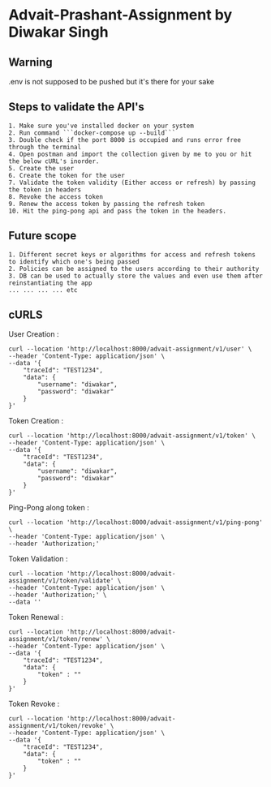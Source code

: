 # Advait-Prashant-Assignment by Diwakar Singh

## Warning
.env is not supposed to be pushed but it's there for your sake

## Steps to validate the API's

```
1. Make sure you've installed docker on your system
2. Run command ```docker-compose up --build```
3. Double check if the port 8000 is occupied and runs error free through the terminal
4. Open postman and import the collection given by me to you or hit the below cURL's inorder.
5. Create the user
6. Create the token for the user
7. Validate the token validity (Either access or refresh) by passing the token in headers
8. Revoke the access token
9. Renew the access token by passing the refresh token
10. Hit the ping-pong api and pass the token in the headers.
```

## Future scope
```
1. Different secret keys or algorithms for access and refresh tokens to identify which one's being passed
2. Policies can be assigned to the users according to their authority
3. DB can be used to actually store the values and even use them after reinstantiating the app
... ... ... ... etc
```

## cURLS

User Creation : 
```
curl --location 'http://localhost:8000/advait-assignment/v1/user' \
--header 'Content-Type: application/json' \
--data '{
    "traceId": "TEST1234",
    "data": {
        "username": "diwakar",
        "password": "diwakar"
    }
}'
```

Token Creation : 
```
curl --location 'http://localhost:8000/advait-assignment/v1/token' \
--header 'Content-Type: application/json' \
--data '{
    "traceId": "TEST1234",
    "data": {
        "username": "diwakar",
        "password": "diwakar"
    }
}'
```

Ping-Pong along token : 
```
curl --location 'http://localhost:8000/advait-assignment/v1/ping-pong' \
--header 'Content-Type: application/json' \
--header 'Authorization;'
```

Token Validation : 
```
curl --location 'http://localhost:8000/advait-assignment/v1/token/validate' \
--header 'Content-Type: application/json' \
--header 'Authorization;' \
--data ''
```

Token Renewal : 
```
curl --location 'http://localhost:8000/advait-assignment/v1/token/renew' \
--header 'Content-Type: application/json' \
--data '{
    "traceId": "TEST1234",
    "data": {
        "token" : ""
    }
}'
```

Token Revoke : 
```
curl --location 'http://localhost:8000/advait-assignment/v1/token/revoke' \
--header 'Content-Type: application/json' \
--data '{
    "traceId": "TEST1234",
    "data": {
        "token" : ""
    }
}'
```
